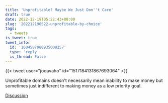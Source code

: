 ```yaml
---
title: 'Unprofitable? Maybe We Just Don''t Care'
draft: true
date: 2022-12-19T05:22:43+00:00
slug: '202212190522-unprofitable-by-choice'
tags:
  - tweets
is_tweet: true
tweet_info:
  id: '1604587988935008257'
  type: 'reply'
  is_thread: False
---
```




{{< tweet user="jodavaho" id="1517184131867693064" >}}

Unprofitable domains doesn't necessarily mean inability to make money but sometimes just indifferent to making money as a low priority goal.

[Discussion](https://x.com/sytelus/status/1604587988935008257)
